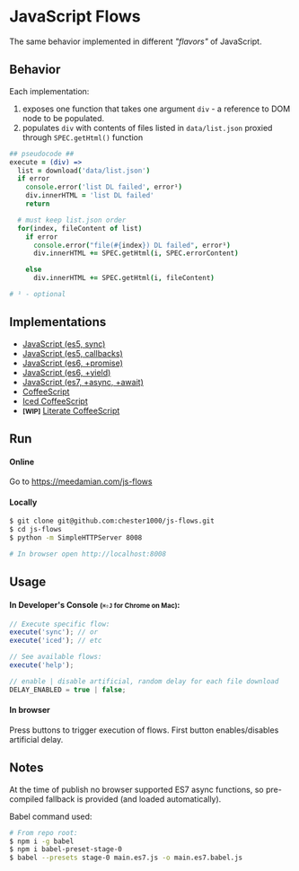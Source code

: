 # JavaScript Flows

The same behavior implemented in different _"flavors"_ of JavaScript.

## Behavior

Each implementation:

1. exposes one function that takes one argument `div` - a reference to DOM node to be populated.
1. populates `div` with contents of files listed in `data/list.json` proxied through `SPEC.getHtml()` function

```coffeescript
## pseudocode ##
execute = (div) =>
  list = download('data/list.json')
  if error
    console.error('list DL failed', error¹)
    div.innerHTML = 'list DL failed'
    return

  # must keep list.json order
  for(index, fileContent of list)
    if error
      console.error("file(#{index}) DL failed", error¹)
      div.innerHTML += SPEC.getHtml(i, SPEC.errorContent)

    else
      div.innerHTML += SPEC.getHtml(i, fileContent)

# ¹ - optional
```

## Implementations

* [JavaScript (es5, sync)][js_sync]
* [JavaScript (es5, callbacks)][js_cbs]
* [JavaScript (es6, +promise)][js_promise]
* [JavaScript (es6, +yield)][js_yield]
* [JavaScript (es7, +async, +await)][js_es7]
* [CoffeeScript][cs]
* [Iced CoffeeScript][ics]
* <small>**[WIP]**</small> [Literate CoffeeScript][lcs]

## Run
#### Online

Go to https://meedamian.com/js-flows

#### Locally

```bash
$ git clone git@github.com:chester1000/js-flows.git
$ cd js-flows
$ python -m SimpleHTTPServer 8008

# In browser open http://localhost:8008
```

## Usage

#### In Developer's Console <small>(`⌘⇧J` for Chrome on Mac)</small>:

```javascript
// Execute specific flow:
execute('sync'); // or
execute('iced'); // etc

// See available flows:
execute('help');

// enable | disable artificial, random delay for each file download
DELAY_ENABLED = true | false;
```

#### In browser

Press buttons to trigger execution of flows. First button enables/disables artificial delay.


## Notes

At the time of publish no browser supported ES7 async functions, so pre-compiled fallback is provided (and loaded automatically).

Babel command used:

```bash
# From repo root:
$ npm i -g babel
$ npm i babel-preset-stage-0
$ babel --presets stage-0 main.es7.js -o main.es7.babel.js
```


<!-- LEGEND (keep on bottom) -->
[js_sync]: main.sync.js
[js_cbs]: main.cbs.js
[js_promise]: main.promise.es6
[js_yield]: main.yield.es6
[js_es7]: js.es7.js
[cs]: main.coffee
[ics]: main.iced
[lcs]: main.litcoffee
